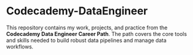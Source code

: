 # Codecademy-DataEngineer
This repository contains my work, projects, and practice from the **Codecademy Data Engineer Career Path**.   The path covers the core tools and skills needed to build robust data pipelines and manage data workflows.
